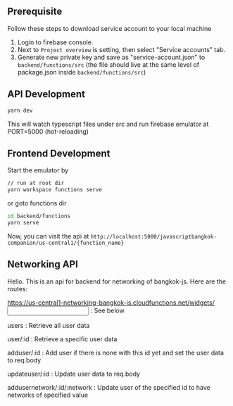 ## Prerequisite

Follow these steps to download service account to your local machine

1. Login to firebase console.
2. Next to `Project overview` is setting, then select "Service accounts" tab.
3. Generate new private key and save as "service-account.json" to `backend/functions/src`
   (the file should live at the same level of package.json inside `backend/functions/src`)

## API Development

```bash
yarn dev
```
This will watch typescript files under src and run firebase emulator at PORT=5000
(hot-reloading)

## Frontend Development

Start the emulator by

```bash
// run at root dir
yarn workspace functions serve
```

or goto functions dir

```bash
cd backend/functions
yarn serve
```

Now, you can visit the api at `http://localhost:5000/javascriptbangkok-companion/us-central1/{function_name}`

## Networking API

Hello. This is an api for backend for networking of bangkok-js. Here are the routes:

https://us-central1-networking-bangkok-js.cloudfunctions.net/widgets/<input> : See below

users : Retrieve all user data

user/:id : Retrieve a specific user data

adduser/:id : Add user if there is none with this id yet and set the user data to req.body

updateuser/:id : Update user data to req.body

addusernetwork/:id/:network : Update user of the specified id to have networks of specified value